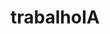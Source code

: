 # trabalhoIA

<!-- # AI turn-based battle
Jogo criado para a disciplina de Inteligência Artificial do Instituto de Computação da UFMT. O propósito é que os alunos criem os scripts que decidirão quais ações os personagens devem fazer para alcançar a vitória.

<div align="center">
<img src="https://github.com/thiventura/ai-turnbased-battle/assets/26909742/c05ac327-f9a3-4913-b3ab-f1cf8f0e22ca" alt="Printscreen do jogo" style="height: 300px"/>
</div>


## Sobre o jogo
O jogo é uma batalha por turno, no qual 2 personagens lutam entre si. Em cada turno 1 personagem deve avaliar a situação e determinar sua ação. Em seguida, o outro personagem realiza as mesmas etapas. Esse ciclo continua até que um dos personagens esteja sem vida.

Os personagens começam com 9 vidas e as ações permitidas são: se mover (cima, baixo, direita, esquerda), atacar ou se defender.

No cenário, além dos personagens, há 1 coração e 1 arma. O personagem que pegar primeiro o coração tem sua vida completa novamente. E o personagem que pegar primeiro a arma tem os próximos 5 ataques com dano aumentado. Todos esses componentes estarão em um tabuleiro 5x5.

Algumas regras:
- O personagem se move apenas 1 quadrado por ação de movimento
- Os personagens não podem ocupar o mesmo espaço
- O ataque comum tem dano 1
- O ataque com arma tem dano 2
- Os ataques tem alcance de 1 quadrado em todas as direções, inclusive na diagonal
- Se houver um ataque enquanto o adversário está defendendo, o dano é diminuído em 1


## Inteligência Artificial
O foco deste projeto é permitir que conceitos de agentes inteligentes possam ser programados no jogo, fazendo com que cada aluno possa definir o comportamento dos personagens por meio de Inteligência Artificial.

Para tanto, os alunos devem criar programas que recebem o estado do jogo e devem retornar a ação a ser realizada. Como processar os estados e escolher a melhor ação depende da implementação do agente. A utilização de Minimax, por exemplo, encaixa perfeitamente.

Os programas dos agentes inteligentes serão chamados por linha de comando. Assim, eles podem ser programados em qualquer linguagem. O estado será passado por argumentos e a ação deverá ser retornada por meio da saída principal (impressão na tela).

Um estado tem os seguintes atributos:
- id do seu personagem (1 ou 2)
- configuração do tabuleiro contendo 25 números (5x5), no qual: 0 é espaço vazio, 1 é o jogador 1, 2 é o jogador 2, 3 é a arma, 4 é o coração
- vida do jogador 1 (0 a 9)
- vida do jogador 2 (0 a 9)
- munição do jogador 1 (0 a 5)
- munição do jogador 2 (0 a 5)

Um exemplo de estado é: 2 0000401000000000002030000 9 9 0 0. Isso significa que:
- É a vez do jogador 2
- O coração está na posição [0,4], o jogador 1 na [1,1], o jogador 2 na [3,3] e a arma na [4,0]
- Ambos jogadores estão com 9 vidas
- Ambos jogadores estão com 0 munições


## Exemplos de IA
Os programas "ia-dummy.py" e "ia-random.py" são exemplos de agentes deste jogo. O primeiro tenta sempre avançar para perto do adversário e ataca sempre que tiver ao alcance. O segundo apenas sorteia uma ação a ser realizada. Apesar de não serem tão inteligentes, são bons exemplos para verificar como ler o estado atual do jogo e os possíveis comandos.


## Personalização
As imagens de exemplo são do Palword®. Mas facilmente é possível trocar as imagens da pasta "images" para deixar o tema da batalha como desejar.


## Como rodar
Necessário ter Python e a biblioteca pygame:
```console
pip3 install pygame
```

Depois rode o programa `board`
```console
python board.py
``` -->
